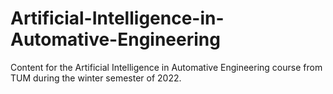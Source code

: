 # Artificial-Intelligence-in-Automative-Engineering
 Content for the Artificial Intelligence in Automative Engineering course from TUM during the winter semester of 2022.
